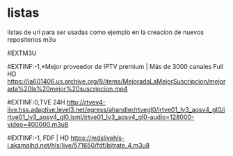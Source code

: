 # listas
listas de url para ser usadas como ejemplo en la creacion de nuevos repositorios m3u

#EXTM3U
 
#EXTINF:-1,*Mejor proveedor de IPTV premium | Más de 3000 canales Full HD
https://ia601406.us.archive.org/8/items/MejoradaLaMejorSuscripcion/mejorada%20la%20mejor%20suscripcion.mp4


#EXTINF:0,TVE 24H
http://rtvev4-live.hss.adaptive.level3.net/egress/ahandler/rtvegl0/irtve01_lv3_aosv4_gl0/irtve01_lv3_aosv4_gl0.isml/irtve01_lv3_aosv4_gl0-audio=128000-video=400000.m3u8

#EXTINF:-1, FDF | HD
https://mdslivehls-i.akamaihd.net/hls/live/571650/fdf/bitrate_4.m3u8
